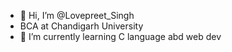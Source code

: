 - 👋 Hi, I’m @Lovepreet_Singh
- BCA at Chandigarh University
- 🌱 I’m currently learning C language abd web dev


